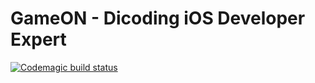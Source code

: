 # GameON - Dicoding iOS Developer Expert
[![Codemagic build status](https://api.codemagic.io/apps/67058383323b034ccb76e0a5/ios-project-debug/status_badge.svg)](https://codemagic.io/apps/67058383323b034ccb76e0a5/ios-project-debug/latest_build)
